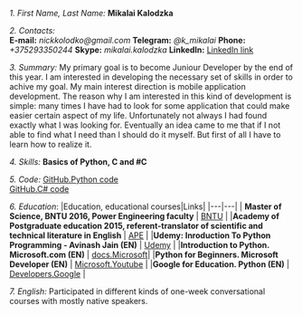 _1. First Name, Last Name:_
				**Mikalai Kalodzka**

_2. Contacts:_	
				**E-mail:** _nickkolodko@gmail.com_
				**Telegram:** _@k_mikalai_
				**Phone:** _+375293350244_
				**Skype:** _mikalai.kalodzka_
				**LinkedIn:** [LinkedIn link](https://www.linkedin.com/in/mikalai-kalodzka-790278210/)

_3. Summary:_
				My primary goal is to become Juniour Developer by the end of this year. I am interested in developing the 
				necessary set of skills in order to achive my goal. My main interest direction is mobile application 
				development. The reason why I am interested in this kind of development is simple: many times I have had
				to look for some application that could make easier certain aspect of my life. Unfortunately not
				always I had found exactly what I was looking for. Eventually an idea came to me that if I
				not able to find what I need than I should do it myself. But first of all I have to learn how to realize
				it.

_4. Skills:_
				**Basics of Python, C and #C**

_5. Code:_
				[GitHub.Python code](https://github.com/MikalaiKalodzka/Python_tasks)				
				[GitHub.C# code](https://github.com/MikalaiKalodzka/IT-Academy)

		
_6. Education_:
|Education, educational courses|Links|
|---|---|
| __Master of Science, BNTU 2016, Power Engineering faculty__ | [BNTU](http://www.bntu.by/) |
|__Academy of Postgraduate education 2015, referent-translator of scientific and technical literature in English__ | [APE](http://www.academy.edu.by/) |
|__Udemy: Inroduction To Python Programming - Avinash Jain (EN)__ | [Udemy](https://www.udemy.com/course/pythonforbeginnersintro/) |
|__Introduction to Python. Microsoft.com (EN)__ | [docs.Microsoft](https://docs.microsoft.com/en-us/learn/modules/intro-to-python/)|
|__Python for Beginners. Microsoft Developer (EN)__ | [Microsoft.Youtube](https://www.youtube.com/playlist?list=PLlrxD0HtieHhS8VzuMCfQD4uJ9yne1mE6) |
|__Google for Education. Python (EN)__ | [Developers.Google](https://developers.google.com/edu/python) |
			

_7. English:_ 			Participated in different kinds of one-week conversational courses with mostly native speakers.
